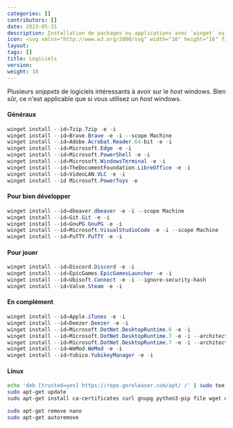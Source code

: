 ```yaml
---
categories: []
contributors: []
date: 2023-05-31
description: Installation de packages ou applications avec `winget` ou `apt` pour principalement développer mais aussi pour jouer.
icon: <svg xmlns="http://www.w3.org/2000/svg" width="16" height="16" fill="currentColor" class="bi bi-box-fill me-2" viewBox="0 0 16 16"><path fill-rule="evenodd" d="M15.528 2.973a.75.75 0 0 1 .472.696v8.662a.75.75 0 0 1-.472.696l-7.25 2.9a.75.75 0 0 1-.557 0l-7.25-2.9A.75.75 0 0 1 0 12.331V3.669a.75.75 0 0 1 .471-.696L7.443.184l.004-.001.274-.11a.75.75 0 0 1 .558 0l.274.11.004.001 6.971 2.789Zm-1.374.527L8 5.962 1.846 3.5 1 3.839v.4l6.5 2.6v7.922l.5.2.5-.2V6.84l6.5-2.6v-.4l-.846-.339Z"/></svg>
layout:
tags: []
title: Logiciels
version:
weight: 10
---
```


Plusieurs *snippets* de logiciels intéressants à avoir sur le *host* windows. Bien sûr, ce n'est applicable que si vous utilisez un *host* windows.

#### Généraux

```ps1
winget install --id=7zip.7zip -e -i
winget install --id=Brave.Brave -e -i --scope Machine
winget install --id=Adobe.Acrobat.Reader.64-bit -e -i
winget install --id=Microsoft.Edge -e -i
winget install --id=Microsoft.PowerShell -e -i
winget install --id=Microsoft.WindowsTerminal -e -i
winget install --id=TheDocumentFoundation.LibreOffice -e -i
winget install --id=VideoLAN.VLC -e -i
winget install --id Microsoft.PowerToys -e
```

#### Pour bien développer

```ps1
winget install --id=dbeaver.dbeaver -e -i --scope Machine
winget install --id=Git.Git -e -i
winget install --id=GnuPG.GnuPG -e -i
winget install --id=Microsoft.VisualStudioCode -e -i --scope Machine
winget install --id=PuTTY.PuTTY -e -i
```

#### Pour jouer

```ps1
winget install --id=Discord.Discord -e -i
winget install --id=EpicGames.EpicGamesLauncher -e -i
winget install --id=Ubisoft.Connect -e -i --ignore-security-hash
winget install --id=Valve.Steam -e -i
```

#### En complément

```ps1
winget install --id=Apple.iTunes -e -i
winget install --id=Deezer.Deezer -e -i
winget install --id=Microsoft.DotNet.DesktopRuntime.6 -e -i
winget install --id=Microsoft.DotNet.DesktopRuntime.7 -e -i --architecture x86
winget install --id=Microsoft.DotNet.DesktopRuntime.7 -e -i --architecture x64
winget install --id=WeMod.WeMod -e -i
winget install --id=Yubico.YubikeyManager -e -i
```

#### Linux

```sh
echo 'deb [trusted=yes] https://repo.goreleaser.com/apt/ /' | sudo tee /etc/apt/sources.list.d/goreleaser.list
sudo apt-get update
sudo apt-get install ca-certificates curl gnupg python3-pip file wget openjdk-17-jdk maven jq redis-server git software-properties-common socat vim tree man gettext shc goreleaser

sudo apt-get remove nano
sudo apt-get autoremove
```